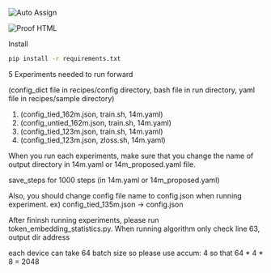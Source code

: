 ![Auto Assign](https://github.com/Cambridge-KAIST-smallLM/demo-repository/actions/workflows/auto-assign.yml/badge.svg)

![Proof HTML](https://github.com/Cambridge-KAIST-smallLM/demo-repository/actions/workflows/proof-html.yml/badge.svg)

Install 

```bash
pip install -r requirements.txt
```

5 Experiments needed to run forward

(config_dict file in recipes/config directory, bash file in run directory, yaml file in recipes/sample directory)

1.  (config_tied_162m.json, train.sh, 14m.yaml)
2.  (config_untied_162m.json, train.sh, 14m.yaml)
3.  (config_tied_123m.json, train.sh, 14m.yaml)
4.  (config_tied_123m.json, zloss.sh, 14m.yaml)

When you run each experiments, make sure that you change the name of output directory in 14m.yaml or 14m_proposed.yaml file. 

save_steps for 1000 steps (in 14m.yaml or 14m_proposed.yaml)

Also, you should change config file name to config.json when running experiment. ex) config_tied_135m.json -> config.json

After fininsh running experiments, please run token_embedding_statistics.py. When running algorithm only check line 63, output dir address

each device can take 64 batch size so please use accum: 4 so that 64 * 4 * 8 = 2048


   
